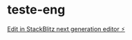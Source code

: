 # teste-eng

[Edit in StackBlitz next generation editor ⚡️](https://stackblitz.com/~/github.com/panucciGabriel/teste-eng)